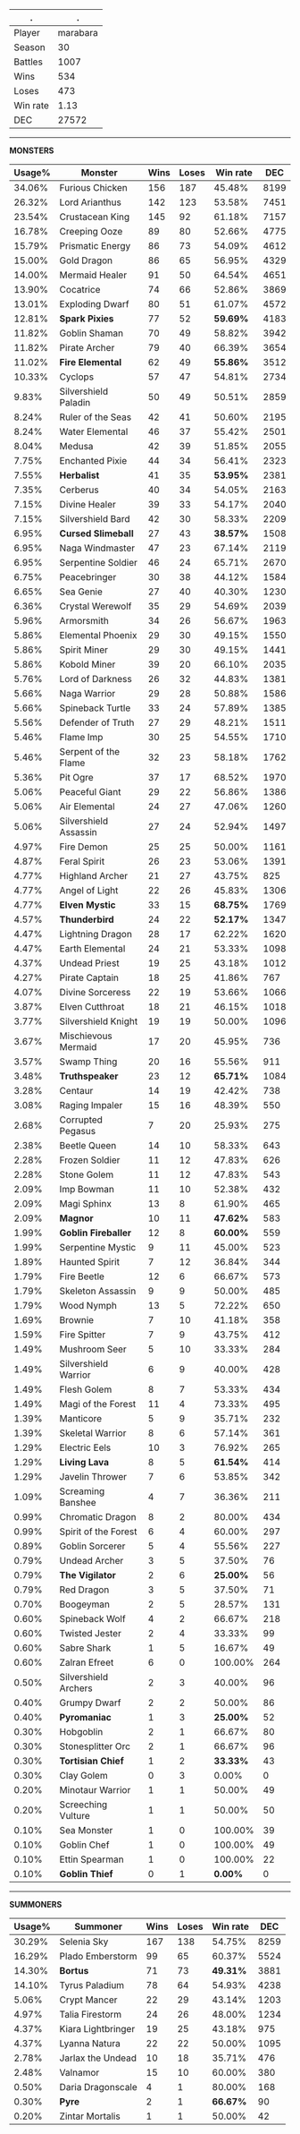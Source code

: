 .|.
|-|-
Player|marabara
Season|30
Battles|1007
Wins|534
Loses|473
Win rate|1.13
DEC|27572

---
**MONSTERS**

Usage%|Monster|Wins|Loses|Win rate|DEC|
-|-|-|-|-|-|
34.06%|Furious Chicken|156|187|45.48%|8199|
26.32%|Lord Arianthus|142|123|53.58%|7451|
23.54%|Crustacean King|145|92|61.18%|7157|
16.78%|Creeping Ooze|89|80|52.66%|4775|
15.79%|Prismatic Energy|86|73|54.09%|4612|
15.00%|Gold Dragon|86|65|56.95%|4329|
14.00%|Mermaid Healer|91|50|64.54%|4651|
13.90%|Cocatrice|74|66|52.86%|3869|
13.01%|Exploding Dwarf|80|51|61.07%|4572|
12.81%|**Spark Pixies**|77|52|**59.69%**|4183|
11.82%|Goblin Shaman|70|49|58.82%|3942|
11.82%|Pirate Archer|79|40|66.39%|3654|
11.02%|**Fire Elemental**|62|49|**55.86%**|3512|
10.33%|Cyclops|57|47|54.81%|2734|
9.83%|Silvershield Paladin|50|49|50.51%|2859|
8.24%|Ruler of the Seas|42|41|50.60%|2195|
8.24%|Water Elemental|46|37|55.42%|2501|
8.04%|Medusa|42|39|51.85%|2055|
7.75%|Enchanted Pixie|44|34|56.41%|2323|
7.55%|**Herbalist**|41|35|**53.95%**|2381|
7.35%|Cerberus|40|34|54.05%|2163|
7.15%|Divine Healer|39|33|54.17%|2040|
7.15%|Silvershield Bard|42|30|58.33%|2209|
6.95%|**Cursed Slimeball**|27|43|**38.57%**|1508|
6.95%|Naga Windmaster|47|23|67.14%|2119|
6.95%|Serpentine Soldier|46|24|65.71%|2670|
6.75%|Peacebringer|30|38|44.12%|1584|
6.65%|Sea Genie|27|40|40.30%|1230|
6.36%|Crystal Werewolf|35|29|54.69%|2039|
5.96%|Armorsmith|34|26|56.67%|1963|
5.86%|Elemental Phoenix|29|30|49.15%|1550|
5.86%|Spirit Miner|29|30|49.15%|1441|
5.86%|Kobold Miner|39|20|66.10%|2035|
5.76%|Lord of Darkness|26|32|44.83%|1381|
5.66%|Naga Warrior|29|28|50.88%|1586|
5.66%|Spineback Turtle|33|24|57.89%|1385|
5.56%|Defender of Truth|27|29|48.21%|1511|
5.46%|Flame Imp|30|25|54.55%|1710|
5.46%|Serpent of the Flame|32|23|58.18%|1762|
5.36%|Pit Ogre|37|17|68.52%|1970|
5.06%|Peaceful Giant|29|22|56.86%|1386|
5.06%|Air Elemental|24|27|47.06%|1260|
5.06%|Silvershield Assassin|27|24|52.94%|1497|
4.97%|Fire Demon|25|25|50.00%|1161|
4.87%|Feral Spirit|26|23|53.06%|1391|
4.77%|Highland Archer|21|27|43.75%|825|
4.77%|Angel of Light|22|26|45.83%|1306|
4.77%|**Elven Mystic**|33|15|**68.75%**|1769|
4.57%|**Thunderbird**|24|22|**52.17%**|1347|
4.47%|Lightning Dragon|28|17|62.22%|1620|
4.47%|Earth Elemental|24|21|53.33%|1098|
4.37%|Undead Priest|19|25|43.18%|1012|
4.27%|Pirate Captain|18|25|41.86%|767|
4.07%|Divine Sorceress|22|19|53.66%|1066|
3.87%|Elven Cutthroat|18|21|46.15%|1018|
3.77%|Silvershield Knight|19|19|50.00%|1096|
3.67%|Mischievous Mermaid|17|20|45.95%|736|
3.57%|Swamp Thing|20|16|55.56%|911|
3.48%|**Truthspeaker**|23|12|**65.71%**|1084|
3.28%|Centaur|14|19|42.42%|738|
3.08%|Raging Impaler|15|16|48.39%|550|
2.68%|Corrupted Pegasus|7|20|25.93%|275|
2.38%|Beetle Queen|14|10|58.33%|643|
2.28%|Frozen Soldier|11|12|47.83%|626|
2.28%|Stone Golem|11|12|47.83%|543|
2.09%|Imp Bowman|11|10|52.38%|432|
2.09%|Magi Sphinx|13|8|61.90%|465|
2.09%|**Magnor**|10|11|**47.62%**|583|
1.99%|**Goblin Fireballer**|12|8|**60.00%**|559|
1.99%|Serpentine Mystic|9|11|45.00%|523|
1.89%|Haunted Spirit|7|12|36.84%|344|
1.79%|Fire Beetle|12|6|66.67%|573|
1.79%|Skeleton Assassin|9|9|50.00%|485|
1.79%|Wood Nymph|13|5|72.22%|650|
1.69%|Brownie|7|10|41.18%|358|
1.59%|Fire Spitter|7|9|43.75%|412|
1.49%|Mushroom Seer|5|10|33.33%|284|
1.49%|Silvershield Warrior|6|9|40.00%|428|
1.49%|Flesh Golem|8|7|53.33%|434|
1.49%|Magi of the Forest|11|4|73.33%|495|
1.39%|Manticore|5|9|35.71%|232|
1.39%|Skeletal Warrior|8|6|57.14%|361|
1.29%|Electric Eels|10|3|76.92%|265|
1.29%|**Living Lava**|8|5|**61.54%**|414|
1.29%|Javelin Thrower|7|6|53.85%|342|
1.09%|Screaming Banshee|4|7|36.36%|211|
0.99%|Chromatic Dragon|8|2|80.00%|434|
0.99%|Spirit of the Forest|6|4|60.00%|297|
0.89%|Goblin Sorcerer|5|4|55.56%|227|
0.79%|Undead Archer|3|5|37.50%|76|
0.79%|**The Vigilator**|2|6|**25.00%**|56|
0.79%|Red Dragon|3|5|37.50%|71|
0.70%|Boogeyman|2|5|28.57%|131|
0.60%|Spineback Wolf|4|2|66.67%|218|
0.60%|Twisted Jester|2|4|33.33%|99|
0.60%|Sabre Shark|1|5|16.67%|49|
0.60%|Zalran Efreet|6|0|100.00%|264|
0.50%|Silvershield Archers|2|3|40.00%|96|
0.40%|Grumpy Dwarf|2|2|50.00%|86|
0.40%|**Pyromaniac**|1|3|**25.00%**|52|
0.30%|Hobgoblin|2|1|66.67%|80|
0.30%|Stonesplitter Orc|2|1|66.67%|96|
0.30%|**Tortisian Chief**|1|2|**33.33%**|43|
0.30%|Clay Golem|0|3|0.00%|0|
0.20%|Minotaur Warrior|1|1|50.00%|49|
0.20%|Screeching Vulture|1|1|50.00%|50|
0.10%|Sea Monster|1|0|100.00%|39|
0.10%|Goblin Chef|1|0|100.00%|49|
0.10%|Ettin Spearman|1|0|100.00%|22|
0.10%|**Goblin Thief**|0|1|**0.00%**|0|

---
**SUMMONERS**

Usage%|Summoner|Wins|Loses|Win rate|DEC|
-|-|-|-|-|-|
30.29%|Selenia Sky|167|138|54.75%|8259|
16.29%|Plado Emberstorm|99|65|60.37%|5524|
14.30%|**Bortus**|71|73|**49.31%**|3881|
14.10%|Tyrus Paladium|78|64|54.93%|4238|
5.06%|Crypt Mancer|22|29|43.14%|1203|
4.97%|Talia Firestorm|24|26|48.00%|1234|
4.37%|Kiara Lightbringer|19|25|43.18%|975|
4.37%|Lyanna Natura|22|22|50.00%|1095|
2.78%|Jarlax the Undead|10|18|35.71%|476|
2.48%|Valnamor|15|10|60.00%|380|
0.50%|Daria Dragonscale|4|1|80.00%|168|
0.30%|**Pyre**|2|1|**66.67%**|90|
0.20%|Zintar Mortalis|1|1|50.00%|42|
